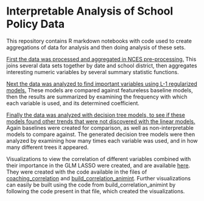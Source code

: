 # Interpretable Analysis of School Policy Data

This repository contains R markdown notebooks with code used to create aggregations of data for analysis and then doing analysis of these sets.

[First the data was processed and aggregated in NCES pre-processing.](NCES%20pre-processing.rmd) 
This joins several data sets together by date and school district, then aggregates interesting numeric variables by several summary statistic functions.

[Next the data was analyzed to find important variables using L-1 regularized models.](glmnet.rmd)
These models are compared against featureless baseline models, then the results are summarized by examining the frequency with which each variable is used, and its determined coefficient.

[Finally the data was analyzed with decision tree models, to see if these models found other trends that were not discovered with the linear models.](decisiontrees.rmd) Again baselines were created for comparison, as well as non-interpretable models to compare against. The generated decision tree models were then analyzed by examining how many times each variable was used, and in how many different trees it appeared.

Visualizations to view the correlation of different variables combined with their importance in the GLM LASSO were created, and are available [here](https://csaluski.github.io/interpretable_policy_animint/). 
They were created with the code available in the files of [coaching_correlation](./coaching_correlation.rmd) and [build_correlation_animint](./build_correlation_animint.rmd). 
Further visualizations can easily be built using the code from build_correlation_animint by following the code present in that file, which created the visualizations.